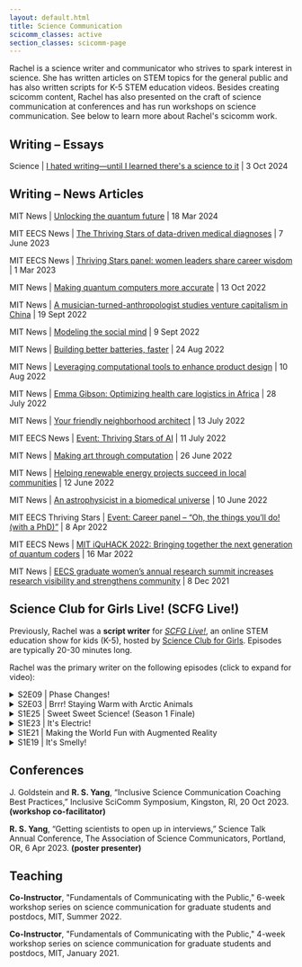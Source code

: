 ```yaml
---
layout: default.html
title: Science Communication
scicomm_classes: active
section_classes: scicomm-page
---
```


Rachel is a science writer and communicator who strives to spark interest in science. She has written articles on STEM topics for the general public and has also written scripts for K-5 STEM education videos. Besides creating scicomm content, Rachel has also presented on the craft of science communication at conferences and has run workshops on science communication. See below to learn more about Rachel's scicomm work.

## Writing &ndash; Essays

Science | [I hated writing&mdash;until I learned there's a science to it](https://www.science.org/content/article/i-hated-writing-until-i-learned-there-s-science-it) | 3 Oct 2024

## Writing &ndash; News Articles

MIT News | [Unlocking the quantum future](https://news.mit.edu/2024/hackathon-unlocking-quantum-future-0318) | 18 Mar 2024

<!-- MIT EECS News | [At the MIT Quantum Hackathon, a community tackles quantum computing challenges](https://www.eecs.mit.edu/at-the-mit-quantum-hackathon-a-community-tackles-quantum-computing-challenges/) | 28 Feb 2024 -->

MIT EECS News | [The Thriving Stars of data-driven medical diagnoses](https://www.eecs.mit.edu/the-thriving-stars-of-data-driven-medical-diagnoses/) | 7 June 2023

MIT EECS News | [Thriving Stars panel: women leaders share career wisdom](https://www.eecs.mit.edu/thriving-stars-panel-women-leaders-share-career-wisdom/) | 1 Mar 2023

MIT News | [Making quantum computers more accurate](https://news.mit.edu/2022/alex-greene-quantum-computers-1013) | 13 Oct 2022

MIT News | [A musician-turned-anthropologist studies venture capitalism in China](https://news.mit.edu/2022/jamie-wong-anthropology-0919) | 19 Sept 2022

MIT News | [Modeling the social mind](https://news.mit.edu/2022/setayesh-radkani-social-brain-0909) | 9 Sept 2022

MIT News | [Building better batteries, faster](https://news.mit.edu/2022/pablo-leon-battery-materials-0824) | 24 Aug 2022

MIT News | [Leveraging computational tools to enhance product design](https://news.mit.edu/2022/jana-saadi-product-design-0810) | 10 Aug 2022

MIT News | [Emma Gibson: Optimizing health care logistics in Africa](https://news.mit.edu/2022/emma-gibson-health-care-logistics-africa-0728) | 28 July 2022

MIT News | [Your friendly neighborhood architect](https://news.mit.edu/2022/neighborhood-architect-justin-brazier-0713) | 13 July 2022

MIT EECS News | [Event: Thriving Stars of AI](https://www.eecs.mit.edu/the-thriving-stars-of-ai/) | 11 July 2022

MIT News | [Making art through computation](https://news.mit.edu/2022/chelsi-cocking-art-computation-0626) | 26 June 2022

MIT News | [Helping renewable energy projects succeed in local communities](https://news.mit.edu/2022/jungwoo-chun-renewable-energy-0612) | 12 June 2022

MIT News | [An astrophysicist in a biomedical universe](https://news.mit.edu/2022/magdelena-allen-pet-scanner-0610) | 10 June 2022

MIT EECS Thriving Stars | [Event: Career panel – “Oh, the things you’ll do! (with a PhD)”](https://www.eecs.mit.edu/community-equity/thriving-stars/event-career-panel-oh-the-things-youll-do-with-a-phd/) | 8 Apr 2022

MIT EECS News | [MIT iQuHACK 2022: Bringing together the next generation of quantum coders](https://www.eecs.mit.edu/mit-iquhack-2022-bringing-together-the-next-generation-of-quantum-coders/) | 16 Mar 2022

MIT News | [EECS graduate women’s annual research summit increases research visibility and strengthens community](https://news.mit.edu/2021/eecs-graduate-womens-research-summit-1208) | 8 Dec 2021

## Science Club for Girls Live! (SCFG Live!)

Previously, Rachel was a **script writer** for [_SCFG Live!_](https://www.scienceclubforgirls.org/scfglive), an online STEM education show for kids (K-5), hosted by [Science Club for Girls](https://www.scienceclubforgirls.org/about-scfg). Episodes are typically 20-30 minutes long. 

<!-- _SCFG Live!_ broadcasts live on [Facebook Live](https://www.facebook.com/pg/SCFGFan) and [YouTube Live](https://www.youtube.com/playlist?list=PLKMslSo-8aFq_N_NI7QIkv7Mpq_UwaXDF). The show is then rebroadcasted on local TV networks in Boston, Cambridge, Lowell, Lawrence, Somerville, and Brookline. Episodes are also available on-demand on Comcast Xfinity. -->

<!-- The show is rebroadcasted on the following networks: BNN News (Boston Neighborhood Network), Somerville Media Center – SMC, CCTV Cambridge News, Lawrence Community Access TV, Brookline Interactive Group, and LTC Lowell. -->

Rachel was the primary writer on the following episodes (click to expand for video):

<!-- Note to self: [original width=560, height=315], [scaled width=448, height=252] -->

<!-- S2E09 | Phase Changes! -->
<details>
<summary>S2E09 | Phase Changes!</summary>
<iframe style="display: block; margin: auto;" width="560" height="315" src="https://www.youtube.com/embed/33Llh2ksqSU" frameborder="0" allow="accelerometer; autoplay; clipboard-write; encrypted-media; gyroscope; picture-in-picture" allowfullscreen></iframe>
</details>

<!-- S2E03 | Brrr! Staying Warm with Arctic Animals -->
<details>
<summary>S2E03 | Brrr! Staying Warm with Arctic Animals</summary>
<iframe style="display: block; margin: auto;" width="560" height="315" src="https://www.youtube.com/embed/8N0V3Pih6as" frameborder="0" allow="accelerometer; autoplay; clipboard-write; encrypted-media; gyroscope; picture-in-picture" allowfullscreen></iframe>
</details>

<!-- Sweet Sweet Science (S1E25) -->
<details>
<summary>S1E25 | Sweet Sweet Science! (Season 1 Finale)</summary>
<iframe style="display: block; margin: auto;" width="560" height="315" src="https://www.youtube.com/embed/Juy8tZl_WQU" frameborder="0" allow="accelerometer; autoplay; clipboard-write; encrypted-media; gyroscope; picture-in-picture" allowfullscreen></iframe>
</details>

<!-- It's Electric (S1E23) -->
<details>
<summary>S1E23 | It's Electric!</summary>
<iframe style="display: block; margin: auto;" width="560" height="315" src="https://www.youtube.com/embed/_xJVE868jy4" frameborder="0" allow="accelerometer; autoplay; clipboard-write; encrypted-media; gyroscope; picture-in-picture" allowfullscreen></iframe>
</details>

<!-- Augmented Reality (S1E21) -->
<details>
<summary>S1E21 | Making the World Fun with Augmented Reality</summary>
<iframe style="display: block; margin: auto;" width="560" height="315" src="https://www.youtube.com/embed/vVyB_UVo61Q" frameborder="0" allow="accelerometer; autoplay; clipboard-write; encrypted-media; gyroscope; picture-in-picture" allowfullscreen></iframe>
</details>

<!-- It's Smelly (S1E19) -->
<details>
<summary>S1E19 | It's Smelly!</summary>
<iframe style="display: block; margin: auto;" width="560" height="315" src="https://www.youtube.com/embed/99lZEh0tBtI" frameborder="0" allow="accelerometer; autoplay; clipboard-write; encrypted-media; gyroscope; picture-in-picture" allowfullscreen></iframe>
</details>

## Conferences

J. Goldstein and **R. S. Yang**, “Inclusive Science Communication Coaching Best Practices,” Inclusive SciComm Symposium, Kingston, RI, 20 Oct 2023. **(workshop co-facilitator)**

**R. S. Yang**, “Getting scientists to open up in interviews,” Science Talk Annual Conference, The Association of Science Communicators, Portland, OR, 6 Apr 2023. **(poster presenter)**

## Teaching

**Co-Instructor**, "Fundamentals of Communicating with the Public," 6-week workshop series on science communication for graduate students and postdocs, MIT, Summer 2022.

**Co-Instructor**, "Fundamentals of Communicating with the Public," 4-week workshop series on science communication for graduate students and postdocs, MIT, January 2021.

<!-- ## MIT Tech Theater: Frosh Part 1

_Synopsis:_ Freshman Daisy arrives at MIT eager for the college experience. With her new friends Charlotte and Steven, Daisy tries to survive her overwhelming class load, look cool in front of her crush, and make a few bucks putting together videos on alcohol and drug awareness. But as the pressure to do well in school and maintain a social life builds, one of them looks to substances for comfort, and the trio's friendship becomes strained. A **one-act play** about freshman friends navigating their first semester in college through laughter and tears, trying to handle relationship and friendship troubles amidst the complexities of alcohol and drug use.

**Commissioned** by MIT Alcohol & Other Drugs Services (AODS) for MIT's Freshman Orientation in 2019.

## Tactless

_Synopsis:_ In a society where people use Tacts to communicate and interact with the world, Callie struggles to live without them. While everyone else discriminates against Callie for being Tactless, her best friend Quinn keeps life bearable. But when Callie is finally given the opportunity to get Tacts, tragedy befalls Quinn. Now, she must decide whether to put her own needs before her friend's. A **one-act play** about the give-and-take in relationships.

Developed through the MIT Theater Arts Playwrights' Lab.

**Awarded** the [Boit Manuscript Prize](https://cmsw.mit.edu/publications/ilona-karmel-writing-prizes/) in Drama in 2018. -->
